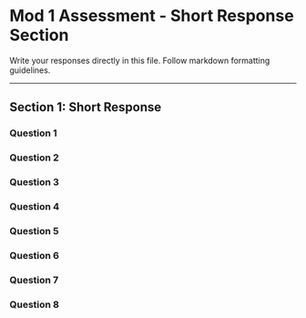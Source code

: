 # Mod 1 Assessment - Short Response Section

Write your responses directly in this file. Follow markdown formatting guidelines.

---

## Section 1: Short Response

### Question 1


### Question 2


### Question 3


### Question 4


### Question 5


### Question 6


### Question 7


### Question 8

